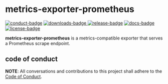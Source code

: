 # metrics-exporter-prometheus

[![conduct-badge][]][conduct] [![downloads-badge][] ![release-badge][]][crate] [![docs-badge][]][docs] [![license-badge][]](#license)

[conduct-badge]: https://img.shields.io/badge/%E2%9D%A4-code%20of%20conduct-blue.svg
[downloads-badge]: https://img.shields.io/crates/d/metrics-exporter-prometheus.svg
[release-badge]: https://img.shields.io/crates/v/metrics-exporter-prometheus.svg
[license-badge]: https://img.shields.io/crates/l/metrics-exporter-prometheus.svg
[docs-badge]: https://docs.rs/metrics-exporter-prometheus/badge.svg
[conduct]: https://github.com/metrics-rs/metrics/blob/master/CODE_OF_CONDUCT.md
[crate]: https://crates.io/crates/metrics-exporter-prometheus
[docs]: https://docs.rs/metrics-exporter-prometheus

__metrics-exporter-prometheus__ is a metrics-compatible exporter that serves a Prometheus scrape endpoint.

## code of conduct

**NOTE**: All conversations and contributions to this project shall adhere to the [Code of Conduct][conduct].
